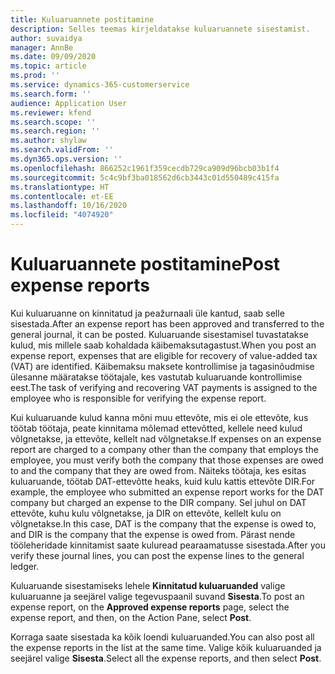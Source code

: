 ```yaml
---
title: Kuluaruannete postitamine
description: Selles teemas kirjeldatakse kuluaruannete sisestamist.
author: suvaidya
manager: AnnBe
ms.date: 09/09/2020
ms.topic: article
ms.prod: ''
ms.service: dynamics-365-customerservice
ms.search.form: ''
audience: Application User
ms.reviewer: kfend
ms.search.scope: ''
ms.search.region: ''
ms.author: shylaw
ms.search.validFrom: ''
ms.dyn365.ops.version: ''
ms.openlocfilehash: 866252c1961f359cecdb729ca909d96bcb03b1f4
ms.sourcegitcommit: 5c4c9bf3ba018562d6cb3443c01d550489c415fa
ms.translationtype: HT
ms.contentlocale: et-EE
ms.lasthandoff: 10/16/2020
ms.locfileid: "4074920"
---
```

# <a name="post-expense-reports"></a><span data-ttu-id="9e270-103">Kuluaruannete postitamine</span><span class="sxs-lookup"><span data-stu-id="9e270-103">Post expense reports</span></span>

<span data-ttu-id="9e270-104">Kui kuluaruanne on kinnitatud ja peažurnaali üle kantud, saab selle sisestada.</span><span class="sxs-lookup"><span data-stu-id="9e270-104">After an expense report has been approved and transferred to the general journal, it can be posted.</span></span> <span data-ttu-id="9e270-105">Kuluaruande sisestamisel tuvastatakse kulud, mis millele saab kohaldada käibemaksutagastust.</span><span class="sxs-lookup"><span data-stu-id="9e270-105">When you post an expense report, expenses that are eligible for recovery of value-added tax (VAT) are identified.</span></span> <span data-ttu-id="9e270-106">Käibemaksu maksete kontrollimise ja tagasinõudmise ülesanne määratakse töötajale, kes vastutab kuluaruande kontrollimise eest.</span><span class="sxs-lookup"><span data-stu-id="9e270-106">The task of verifying and recovering VAT payments is assigned to the employee who is responsible for verifying the expense report.</span></span>

<span data-ttu-id="9e270-107">Kui kuluaruande kulud kanna mõni muu ettevõte, mis ei ole ettevõte, kus töötab töötaja, peate kinnitama mõlemad ettevõtted, kellele need kulud võlgnetakse, ja ettevõte, kellelt nad võlgnetakse.</span><span class="sxs-lookup"><span data-stu-id="9e270-107">If expenses on an expense report are charged to a company other than the company that employs the employee, you must verify both the company that those expenses are owed to and the company that they are owed from.</span></span> <span data-ttu-id="9e270-108">Näiteks töötaja, kes esitas kuluaruande, töötab DAT-ettevõtte heaks, kuid kulu kattis ettevõte DIR.</span><span class="sxs-lookup"><span data-stu-id="9e270-108">For example, the employee who submitted an expense report works for the DAT company but charged an expense to the DIR company.</span></span> <span data-ttu-id="9e270-109">Sel juhul on DAT ettevõte, kuhu kulu võlgnetakse, ja DIR on ettevõte, kellelt kulu on võlgnetakse.</span><span class="sxs-lookup"><span data-stu-id="9e270-109">In this case, DAT is the company that the expense is owed to, and DIR is the company that the expense is owed from.</span></span> <span data-ttu-id="9e270-110">Pärast nende tööleheridade kinnitamist saate kuluread pearaamatusse sisestada.</span><span class="sxs-lookup"><span data-stu-id="9e270-110">After you verify these journal lines, you can post the expense lines to the general ledger.</span></span>

<span data-ttu-id="9e270-111">Kuluaruande sisestamiseks lehele **Kinnitatud kuluaruanded** valige kuluaruanne ja seejärel valige tegevuspaanil suvand **Sisesta**.</span><span class="sxs-lookup"><span data-stu-id="9e270-111">To post an expense report, on the **Approved expense reports** page, select the expense report, and then, on the Action Pane, select **Post**.</span></span>

<span data-ttu-id="9e270-112">Korraga saate sisestada ka kõik loendi kuluaruanded.</span><span class="sxs-lookup"><span data-stu-id="9e270-112">You can also post all the expense reports in the list at the same time.</span></span> <span data-ttu-id="9e270-113">Valige kõik kuluaruanded ja seejärel valige **Sisesta**.</span><span class="sxs-lookup"><span data-stu-id="9e270-113">Select all the expense reports, and then select **Post**.</span></span>
